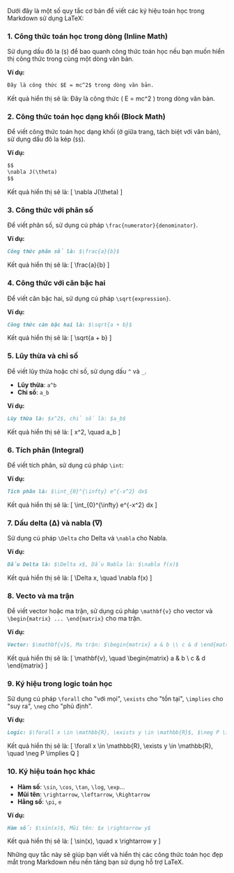 Dưới đây là một số quy tắc cơ bản để viết các ký hiệu toán học trong Markdown sử dụng LaTeX:

### 1. **Công thức toán học trong dòng (Inline Math)**

Sử dụng dấu đô la (`$`) để bao quanh công thức toán học nếu bạn muốn hiển thị công thức trong cùng một dòng văn bản.

**Ví dụ:**
```markdown
Đây là công thức $E = mc^2$ trong dòng văn bản.
```
Kết quả hiển thị sẽ là:
Đây là công thức \( E = mc^2 \) trong dòng văn bản.

### 2. **Công thức toán học dạng khối (Block Math)**

Để viết công thức toán học dạng khối (ở giữa trang, tách biệt với văn bản), sử dụng dấu đô la kép (`$$`).

**Ví dụ:**
```markdown
$$
\nabla J(\theta)
$$
```
Kết quả hiển thị sẽ là:
\[
\nabla J(\theta)
\]

### 3. **Công thức với phân số**

Để viết phân số, sử dụng cú pháp `\frac{numerator}{denominator}`.

**Ví dụ:**
```markdown
Công thức phân số là: $\frac{a}{b}$
```
Kết quả hiển thị sẽ là:
\[
\frac{a}{b}
\]

### 4. **Công thức với căn bậc hai**

Để viết căn bậc hai, sử dụng cú pháp `\sqrt{expression}`.

**Ví dụ:**
```markdown
Công thức căn bậc hai là: $\sqrt{a + b}$
```
Kết quả hiển thị sẽ là:
\[
\sqrt{a + b}
\]

### 5. **Lũy thừa và chỉ số**

Để viết lũy thừa hoặc chỉ số, sử dụng dấu `^` và `_`.

- **Lũy thừa**: `a^b` 
- **Chỉ số**: `a_b`

**Ví dụ:**
```markdown
Lũy thừa là: $x^2$, chỉ số là: $a_b$
```
Kết quả hiển thị sẽ là:
\[
x^2, \quad a_b
\]

### 6. **Tích phân (Integral)**

Để viết tích phân, sử dụng cú pháp `\int`:

**Ví dụ:**
```markdown
Tích phân là: $\int_{0}^{\infty} e^{-x^2} dx$
```
Kết quả hiển thị sẽ là:
\[
\int_{0}^{\infty} e^{-x^2} dx
\]

### 7. **Dấu delta (Δ) và nabla (∇)**

Sử dụng cú pháp `\Delta` cho Delta và `\nabla` cho Nabla.

**Ví dụ:**
```markdown
Dấu Delta là: $\Delta x$, Dấu Nabla là: $\nabla f(x)$
```
Kết quả hiển thị sẽ là:
\[
\Delta x, \quad \nabla f(x)
\]

### 8. **Vecto và ma trận**

Để viết vector hoặc ma trận, sử dụng cú pháp `\mathbf{v}` cho vector và `\begin{matrix} ... \end{matrix}` cho ma trận.

**Ví dụ:**
```markdown
Vector: $\mathbf{v}$, Ma trận: $\begin{matrix} a & b \\ c & d \end{matrix}$
```
Kết quả hiển thị sẽ là:
\[
\mathbf{v}, \quad \begin{matrix} a & b \\ c & d \end{matrix}
\]

### 9. **Ký hiệu trong logic toán học**

Sử dụng cú pháp `\forall` cho "với mọi", `\exists` cho "tồn tại", `\implies` cho "suy ra", `\neg` cho "phủ định".

**Ví dụ:**
```markdown
Logic: $\forall x \in \mathbb{R}, \exists y \in \mathbb{R}$, $\neg P \implies Q$
```
Kết quả hiển thị sẽ là:
\[
\forall x \in \mathbb{R}, \exists y \in \mathbb{R}, \quad \neg P \implies Q
\]

### 10. **Ký hiệu toán học khác**

- **Hàm số**: `\sin`, `\cos`, `\tan`, `\log`, `\exp`...
- **Mũi tên**: `\rightarrow`, `\leftarrow`, `\Rightarrow`
- **Hằng số**: `\pi`, `e`

**Ví dụ:**
```markdown
Hàm số: $\sin(x)$, Mũi tên: $x \rightarrow y$
```
Kết quả hiển thị sẽ là:
\[
\sin(x), \quad x \rightarrow y
\]

Những quy tắc này sẽ giúp bạn viết và hiển thị các công thức toán học đẹp mắt trong Markdown nếu nền tảng bạn sử dụng hỗ trợ LaTeX.
